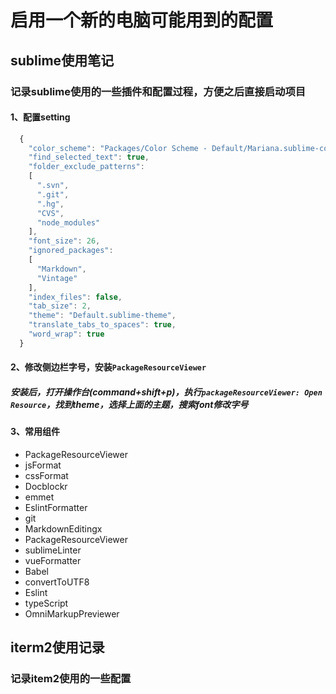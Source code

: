 # 启用一个新的电脑可能用到的配置

## sublime使用笔记

### 记录sublime使用的一些插件和配置过程，方便之后直接启动项目

#### 1、配置setting

```javascript
  {
    "color_scheme": "Packages/Color Scheme - Default/Mariana.sublime-color-scheme",
    "find_selected_text": true,
    "folder_exclude_patterns":
    [
      ".svn",
      ".git",
      ".hg",
      "CVS",
      "node_modules"
    ],
    "font_size": 26,
    "ignored_packages":
    [
      "Markdown",
      "Vintage"
    ],
    "index_files": false,
    "tab_size": 2,
    "theme": "Default.sublime-theme",
    "translate_tabs_to_spaces": true,
    "word_wrap": true
  }
```

#### 2、修改侧边栏字号，安装`PackageResourceViewer`

##### 安装后，打开操作台(command+shift+p)，执行`packageResourceViewer: Open Resource`，找到theme，选择上面的主题，搜索font修改字号

#### 3、常用组件

- PackageResourceViewer
- jsFormat
- cssFormat
- Docblockr
- emmet
- EslintFormatter
- git
- MarkdownEditingx
- PackageResourceViewer
- sublimeLinter
- vueFormatter
- Babel
- convertToUTF8
- Eslint
- typeScript
- OmniMarkupPreviewer

## iterm2使用记录

### 记录item2使用的一些配置

